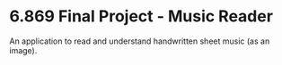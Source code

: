 6.869 Final Project - Music Reader
==================================

An application to read and understand handwritten sheet music (as an image).